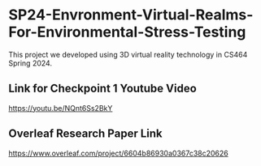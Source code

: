 # SP24-Envronment-Virtual-Realms-For-Environmental-Stress-Testing
This project we developed using 3D virtual reality technology in CS464 Spring 2024.

## Link for Checkpoint 1 Youtube Video
https://youtu.be/NQnt6Ss2BkY

## Overleaf Research Paper Link
https://www.overleaf.com/project/6604b86930a0367c38c20626
